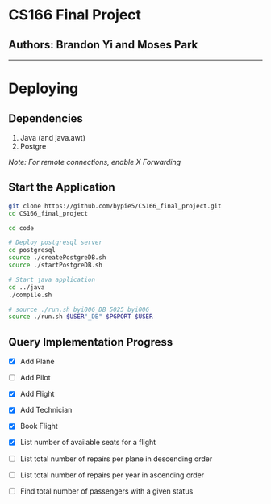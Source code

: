 # CS166 Final Project

## Authors: Brandon Yi and Moses Park

---

# Deploying

## Dependencies

1. Java (and java.awt)
2. Postgre

*Note: For remote connections, enable X Forwarding*

## Start the Application

```bash
git clone https://github.com/bypie5/CS166_final_project.git
cd CS166_final_project

cd code

# Deploy postgresql server
cd postgresql
source ./createPostgreDB.sh
source ./startPostgreDB.sh

# Start java application
cd ../java
./compile.sh

# source ./run.sh byi006_DB 5025 byi006
source ./run.sh $USER"_DB" $PGPORT $USER
```

## Query Implementation Progress

- [x] Add Plane

- [ ] Add Pilot

- [x] Add Flight

- [x] Add Technician

- [x] Book Flight

- [x] List number of available seats for a flight

- [ ] List total number of repairs per plane in descending order

- [ ] List total number of repairs per year in ascending order 

- [ ] Find total number of passengers with a given status

